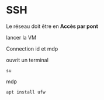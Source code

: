 # SSH

Le réseau doit être en **Accès par pont**

lancer la VM

Connection id et mdp

ouvrit un terminal

    su
mdp

    apt install ufw

